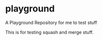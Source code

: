 # playground
A Playground Repository for me to test stuff

This is for testing squash and merge stuff.
